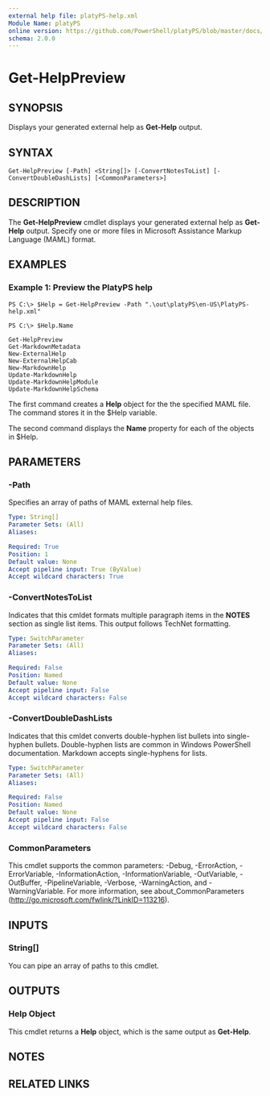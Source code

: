 ```yaml
---
external help file: platyPS-help.xml
Module Name: platyPS
online version: https://github.com/PowerShell/platyPS/blob/master/docs/Get-HelpPreview.md
schema: 2.0.0
---
```


# Get-HelpPreview

## SYNOPSIS
Displays your generated external help as **Get-Help** output.

## SYNTAX

```
Get-HelpPreview [-Path] <String[]> [-ConvertNotesToList] [-ConvertDoubleDashLists] [<CommonParameters>]
```

## DESCRIPTION
The **Get-HelpPreview** cmdlet displays your generated external help as **Get-Help** output.
Specify one or more files in Microsoft Assistance Markup Language (MAML) format.

## EXAMPLES

### Example 1: Preview the PlatyPS help
```
PS C:\> $Help = Get-HelpPreview -Path ".\out\platyPS\en-US\PlatyPS-help.xml"

PS C:\> $Help.Name

Get-HelpPreview
Get-MarkdownMetadata
New-ExternalHelp
New-ExternalHelpCab
New-MarkdownHelp
Update-MarkdownHelp
Update-MarkdownHelpModule
Update-MarkdownHelpSchema
```

The first command creates a **Help** object for the the specified MAML file.
The command stores it in the $Help variable.

The second command displays the **Name** property for each of the objects in $Help.

## PARAMETERS

### -Path
Specifies an array of paths of MAML external help files.

```yaml
Type: String[]
Parameter Sets: (All)
Aliases:

Required: True
Position: 1
Default value: None
Accept pipeline input: True (ByValue)
Accept wildcard characters: True
```

### -ConvertNotesToList
Indicates that this cmldet formats multiple paragraph items in the **NOTES** section as single list items. 
This output follows TechNet formatting.

```yaml
Type: SwitchParameter
Parameter Sets: (All)
Aliases:

Required: False
Position: Named
Default value: None
Accept pipeline input: False
Accept wildcard characters: False
```

### -ConvertDoubleDashLists
Indicates that this cmldet converts double-hyphen list bullets into single-hyphen bullets. 
Double-hyphen lists are common in Windows PowerShell documentation. 
Markdown accepts single-hyphens for lists.

```yaml
Type: SwitchParameter
Parameter Sets: (All)
Aliases:

Required: False
Position: Named
Default value: None
Accept pipeline input: False
Accept wildcard characters: False
```

### CommonParameters
This cmdlet supports the common parameters: -Debug, -ErrorAction, -ErrorVariable, -InformationAction, -InformationVariable, -OutVariable, -OutBuffer, -PipelineVariable, -Verbose, -WarningAction, and -WarningVariable. For more information, see about_CommonParameters (http://go.microsoft.com/fwlink/?LinkID=113216).

## INPUTS

### String[]
You can pipe an array of paths to this cmdlet.

## OUTPUTS

### Help Object
This cmdlet returns a **Help** object, which is the same output as **Get-Help**.

## NOTES

## RELATED LINKS
